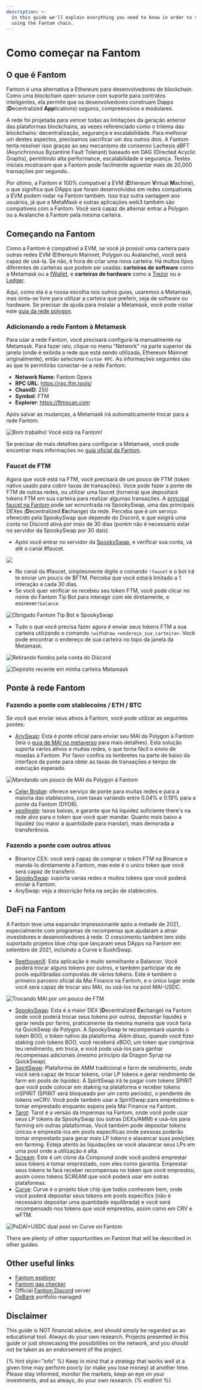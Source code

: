 ```yaml
---
description: >-
  In this guide we'll explain everything you need to know in order to start
  using the Fantom chain.
---
```


# Como começar na Fantom

## O que é Fantom

Fantom é uma alternativa a Ethereum para desenvolvedores de blockchain. Como uma blockchain open-source com suporte para contratos inteligentes, ela permite que os desenvolvedores construam Dapps (**D**ecentralized **App**lications) seguros, compreensivos e modulares.

A rede foi projetada para vencer todas as limitaçōes da geração anterior das plataformas blockchains, as vezes referenciado como o trilema das blockchains: decentralização, segurança e escalabilidade. Para melhorar um destes aspectos, precisamos sacrificar um dos outros dois. A Fantom tenta resolver isso graças ao seu mecanismo de consenso Lachesis aBFT (Asynchronous Byzantine Fault Tolerant) baseado em DAG (Directed Acyclic Graphs), permitindo alta performance,  escalabilidade e segurança. Testes iniciais mostraram que a Fantom pode facilmente aguentar mais de 20,000 transaçōes por segundo..

Por último, a Fantom é 100% compativel a EVM (**E**thereum **V**irtual **M**achine), o que significa que DApps que foram desenvolvidos em redes compativeis a EVM podem rodar na Fantom também. Isso traz outra vantagem aos usuários, já que a MetaMask e outras aplicaçōes web3 também são compativeis com a Fantom. Você será capaz de alternar entrar a Polygon ou a Avalanche à Fantom pela mesma carteira.

## Começando na Fantom

Como a Fantom é compativel a EVM, se você já possuir uma carteira para outras redes EVM (Ethereum Mainnet, Polygon ou Avalanche), você será capaz de usá-la. Se não, é hora de criar uma nova carteira. Há muitos tipos diferentes de carteiras que podem ser usadas: **carteiras de software** como a Metamask ou a [fWallet](https://pwawallet.fantom.network/#/), e **carteiras de hardware** como a [Trezor](https://trezor.io/coins/) ou a [Ledger](https://fantom.foundation/blog/how-to-set-up-your-ledger-nano-s-x-with-fantom/).

Aqui, como ela é a nossa escolha nos outros guias, usaremos a Metamask, mas sinta-se livre para utilizar a carteira que preferir, seja de software ou hardware. Se precisar de ajuda para instalar a Metamask, você pode visitar este [guia da rede polygon](../../polygon-tutorials/how-to-get-started-on-polygon.md#downloading-metamask).

### Adicionando a rede Fantom à Metamask

Para usar a rede Fantom, você precisará configurá-la manualmente na Metamask. Para fazer isto, clique no menu "Network" na parte superior da janela (onde é exibida a rede que está sendo utilizada, Ethereum Mainnet originalmente), então selecione `Custom RPC`. As informaçōes seguintes são as que te permitirão conectar-se a rede Fantom:

* **Network Name**: Fantom Opera
* **RPC URL**: https://rpc.ftm.tools/
* **ChainID**: 250
* **Symbol**: FTM
* **Explorer**: https://ftmscan.com

Após salvar as mudanças, a Metamask irá automaticamente trocar para a rede Fantom.

![Bom trabalho! Você está na Fantom!](../../.gitbook/assets/ftm-mm0.png)

Se precisar de mais detalhes para configurar a Metamask, você pode encontrar mais informaçōes no [guia oficial da Fantom](https://docs.fantom.foundation/tutorials/set-up-metamask).

### Faucet de FTM

Agora que você está na FTM, você precisará de um pouco de FTM (token nativo usado para cobrir taxas de transaçōes). Voce pode fazer a ponte de FTM de outras redes, ou utilizar uma faucet (torneira) que depositará tokens FTM em sua carteira para realizar algumas transaçōes. A [principal faucet na Fantom](https://docs.spookyswap.finance/getting-started/how-to-get-fantom-gas) pode ser ecnontrada na SpookySwap, uma das principais DEXes (**D**ecentralized **Ex**change) da rede. Perceba que é um serviço oferecido pela SpookySwap que depende do Discord, e que exigirá uma conta no Discord ativa por mais de 30 dias (porém não é necessário estar no servidor da SpookySwap por 30 dais).

* Após você entrar no servidor da [SpookySwap](http://discord.gg/AqbsWsWDgn), e verificar sua conta, vá até o canal #faucet.

![](<../../.gitbook/assets/image (42).png>)

* No canal da #faucet, simplesmente digite o comando `!faucet` e o bot irá te enviar um pouco de $FTM. Perceba que você estará limitado a 1 interação a cada 30 dias.
* Se você quer verificar se recebeu seu token FTM, você pode clicar no nome do Fantom Tip Bot para interagir com ele diretamente, e escrever`!balance`

![Obrigado Fantom Tip Bot e SpookySwap](<../../.gitbook/assets/image (45).png>)

* Tudo o que você precisa fazer agora é enviar seus tokens FTM a sua carteira utilizando o comando `!withdraw <endereço_sua_carteira>`. Você pode encontrar o endereço de sua carteira no topo da janela da Metamask.

![Retirando fundos pela conta do Discord](../../.gitbook/assets/ftm-faucet.png)

![Depósito recente em minha carteira Metamask](../../.gitbook/assets/ftm-mm.png)

## Ponte à rede Fantom

### Fazendo a ponte com stablecoins / ETH / BTC

Se você que enviar seus ativos à Fantom, você pode utilizar as seguintes pontes:

* [AnySwap](https://anyswap.exchange/#/bridge): Esta é ponte oficial para enviar seu MAI da Polygon à Fantom (leia o [guia de MAI no metaverso](../../mai-university/mai-metaverse.md#fantom) para mais detalhes). Esta solução suporta vários ativos e muitas redes, o que torna fácil o envio de moedas à Fantom. Por favor confira os lembretes na parte de baixo da interface da ponte para obter as taxas de transaçōes e tempo de execução esperado.

![Mandando um pouco de MAI da Polygon à Fantom](<../../.gitbook/assets/image (43).png>)

* [Celer Bridge](https://cbridge.celer.network/#/): oferece serviço de ponte para muitas redes e para a maioria das stablecoins, com taxas variando entre 0.04% e 0.19% para a ponte da Fantom (DYOR).
* [xpollinate](https://www.xpollinate.io): taxas baixas, e garante que há liquidez suficiente there's na rede alvo para o token que você quer mandar. Quanto mais baixo a liquidez (ou maior a quantidade para mandar), mais demorada a transferência.

### Fazendo a ponte com outros ativos

* Binance CEX: você será capaz de comprar o token FTM na Binance e mandá-lo diretamente à Fantom, mas este é o unico token que você será capaz de transferir.
* [SpookySwap](https://spookyswap.finance/bridge): suporta varias redes e muitos tokens que você poderá enviar à Fantom.
* AnySwap: veja a descrição feita na seção de stablecoins.

## DeFi na Fantom

A Fantom teve uma expansão impressionante após a metade de 2021, especialmente com programas de recompensa que ajudaram a atrair investidores e desenvolvedores à rede. O crescimento também tem sido suportado projetos blue chip que lançaram seus DApps na Fantom em setembro de 2021, incluindo a Curve e SushiSwap.

* [BeethovenX](https://app.beethovenx.io/#/): Esta aplicação é muito semelhante a Balancer. Você poderá trocar alguns tokens por outros, e também participar de de pools equilibradas compostas de vários tokens. Este é também o primeiro parceiro oficial da Mai Finance na Fantom, e o único lugar onde você será capaz de trocar seu MAI, ou usá-los na pool MAI-USDC.

![Trocando MAI por um pouco de FTM](<../../.gitbook/assets/image (44).png>)

* [SpookySwap](https://spookyswap.finance): Esta é a maior DEX (**D**ecentralized **Ex**change) na Fantom onde você poderá trocar seus tokens por outros, depositar liquidez e gerar renda por farms, praticamente da mesma maneira que você faria na QuickSwap da Polygon. A SpookySwap te recompensará usando o token BOO, o token nativo da plataforma. Além disso, quando você fizer staking com  tokens BOO, você receberá xBOO, um token que comprova teu rendimento, em troca, e você pode usá-los para ganhar recompensas adicionais (mesmo princípio da Dragon Syrup na QuickSwap).
* [SpiritSwap](https://app.spiritswap.finance): Plataforma de AMM tradicional e farm de rendimento, onde você será capaz de trocar tokens, criar LP tokens e gerar rendimento de farm em pools de liquidez. A SpiritSwap irá te pagar com tokens SPIRIT que você pode colocar em staking na plataforma e receber tokens inSPIRIT (SPIRIT será bloqueado por um certo período), o pendente de tokens veCRV. Você pode também usar a SpiritSwap para empréstimo e tomar emprestado enquanto espera pela Mai Finance na Fantom.
* [Tarot](https://www.tarot.to): Tarot é a versão da Impermax na Fantom, onde você pode usar seus LP tokens da SpookySwap (ou outras DEXs/AMM) e usá-los para farming em outras plataformas. Você também pode depositar tokens únicos e emprestá-los em pools específicas onde pessoas poderão tomar emprestado para gerar mais LP tokens e alavancar suas posiçōes em farming. Esteja atento às liquidaçōes se você alavancar seus LPs em uma pool onde a utilização é alta.
* [Scream](https://scream.sh): Este é um clone da Compound onde você poderá emprestar seus tokens e tomar emprestado, com eles como garantia. Emprestar seus tokens te fará receber recompensas no token que você emprestou, assim como tokens SCREAM que você poderá usar em outras plataformas.
* [Curve](how-to-get-started-on-fantom.md#bridging-stable-coins-eth-btc): Curve é o projeto blue chip que todos conhecem bem, onde você poderá depositar seus tokens em pools específics (não é necessário depositar uma quantidade equilibrada) e você será recompensado nos tokens que você emprestou, assim como em CRV e wFTM.

![PoDAI+USDC dual pool on Curve on Fantom](../../.gitbook/assets/ftm-crv.png)

There are plenty of other opportunities on Fantom that will be described in other guides.

## Other useful links

* [Fantom explorer](https://explorer.fantom.network)
* [Fantom gas checker](https://ftmscan.com/gastracker)
* Official [Fantom Discord](how-to-get-started-on-fantom.md#ftm-faucet) server
* [DeBank](https://debank.com) portfolio managed

## Disclaimer

This guide is NOT financial advice, and should simply be regarded as an educational tool. Always do your own research. Projects presented in this guide or just showcasing the possibilities on the network, and you should not be taken as an endorsement of the project.

{% hint style="info" %}
Keep in mind that a strategy that works well at a given time may perform poorly (or make you lose money) at another time. Please stay informed, monitor the markets, keep an eye on your investments, and as always, do your own research.
{% endhint %}
